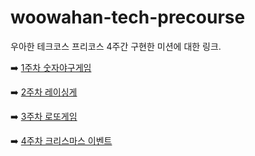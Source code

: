 # woowahan-tech-precourse


우아한 테크코스 프리코스 4주간 구현한 미션에 대한 링크.

➡️ [1주차 숫자야구게임](https://github.com/penrose15/java-baseball-6)

➡️ [2주차 레이싱게](https://github.com/penrose15/java-racingcar-6)

➡️ [3주차 로또게임](https://github.com/penrose15/java-lotto-6)

➡️ [4주차 크리스마스 이벤트](https://github.com/penrose15/java-christmas-6-penrose15)

